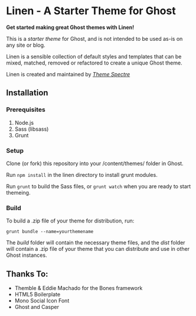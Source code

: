 # Linen - A Starter Theme for Ghost

**Get started making great Ghost themes with Linen!**

This is a *starter theme* for Ghost, and is not intended to be used as-is on any site or blog.

Linen is a sensible collection of default styles and templates that can be mixed, matched, removed or refactored to create a unique Ghost theme.

Linen is created and maintained by *[Theme Spectre](http://themespectre.com/linen)*

## Installation

### Prerequisites

1. Node.js
2. Sass (libsass)
3. Grunt


### Setup

Clone (or fork) this repository into your /content/themes/ folder in Ghost.

Run `npm install` in the linen directory to install grunt modules.

Run `grunt` to build the Sass files, or `grunt watch` when you are ready to start themeing.


### Build

To build a .zip file of your theme for distribution, run:

`grunt bundle --name=yourthemename`

The *build* folder will contain the necessary theme files, and the *dist* folder will contain a .zip file of your theme that you can distribute and use in other Ghost instances.

## Thanks To:

* Themble & Eddie Machado for the Bones framework
* HTML5 Boilerplate
* Mono Social Icon Font
* Ghost and Casper
